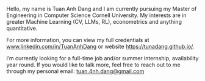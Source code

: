 Hello, my name is Tuan Anh Dang and I am currently pursuing my Master of Engineering in Computer Science Cornell University. My interests are in greater Machine Learning (CV, LLMs, RL), econometrics and anything quantitative.

For more information, you can view my full credentials at www.linkedin.com/in/TuanAnhDang or website https://tunadang.github.io/.

I’m currently looking for a full-time job and/or summer internship, availability year round. If you would like to talk more, feel free to reach out to me through my personal email: tuan.4nh.dang@gmail.com


<!---
TunaDang/TunaDang is a ✨ special ✨ repository because its `README.md` (this file) appears on your GitHub profile.
You can click the Preview link to take a look at your changes.
--->
